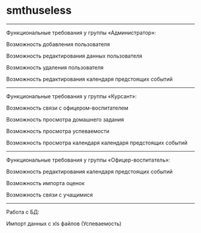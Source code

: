 # smthuseless


---

Функциональные требования у группы «Администратор»:

Возможность добавления пользователя

Возможность редактирования данных пользователя

Возможность удаления пользователя

Возможность редактирования календаря предстоящих событий


---

Функциональные требования у группы «Курсант»:


Возможность связи с офицером-воспитателем 

Возможность просмотра домашнего задания

Возможность просмотра успеваемости

Возможность просмотра календаря календаря предстоящих событий

---

Функциональные требования у группы «Офицер-воспитатель»:

Возможность редактирования календаря предстоящих событий

Возможность импорта оценок

Возможность связи с учащимися 



---


Работа с БД:

Импорт данных с xls файлов (Успеваемость)


